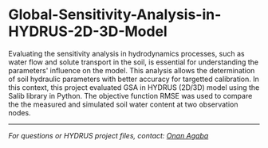 # Global-Sensitivity-Analysis-in-HYDRUS-2D-3D-Model


Evaluating the sensitivity analysis in hydrodynamics processes, such as water flow and solute transport in the soil, is essential for understanding the parameters' influence on the model. This analysis allows the determination of soil hydraulic parameters with better accuracy for targetted calibration. In this context, this project evaluated GSA in HYDRUS (2D/3D) model using the Salib library in Python. The objective function RMSE was used to compare the the measured and simulated soil water content at two observation nodes.


---

*For questions or HYDRUS project files, contact: [Onan Agaba](mailto:onanagaba@gmail.com)*

